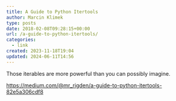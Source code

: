 ```yaml
---
title: A Guide to Python Itertools
author: Marcin Klimek
type: posts
date: 2018-02-08T09:28:15+00:00
url: /a-guide-to-python-itertools/
categories:
  - link
created: 2023-11-18T19:04
updated: 2024-06-11T14:56
---
```


Those iterables are more powerful than you can possibly imagine.

https://medium.com/@mr_rigden/a-guide-to-python-itertools-82e5a306cdf8